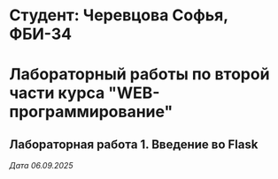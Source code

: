 # Студент: Черевцова Софья, ФБИ-34

# Лабораторный работы по второй части курса "WEB-программирование"

## Лабораторная работа 1. Введение во Flask

*Дата 06.09.2025*
